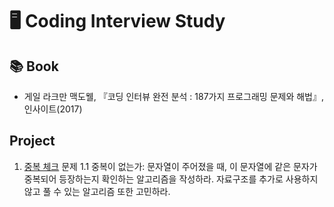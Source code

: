 # 🖥 Coding Interview Study
## 📚  Book
- 게일 라크만 맥도웰, 『코딩 인터뷰 완전 분석 : 187가지 프로그래밍 문제와 해법』, 인사이트(2017)

## Project
1. [중복 체크](DuplicatedCheck)
문제 1.1 중복이 없는가: 문자열이 주어졌을 때, 이 문자열에 같은 문자가 중복되어 등장하는지 확인하는 알고리즘을 작성하라.
자료구조를 추가로 사용하지 않고 풀 수 있는 알고리즘 또한 고민하라.
